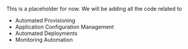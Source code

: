This is a placeholder for now. We will be adding all the code related to
- Automated Provisioning
- Application Configuration Management
- Automated Deployments
- Monitoring Automation
